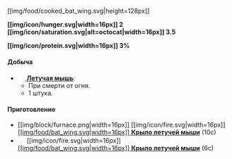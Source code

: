 [[img/food/cooked_bat_wing.svg|height=128px]]

**[[img/icon/hunger.svg|width=16px]] 2 [[img/icon/saturation.svg|alt=octocat|width=16px]] 3.5**

**[[img/icon/protein.svg|width=16px]] 3%**

#### Добыча
- [<img src="https://gamepedia.cursecdn.com/minecraft_gamepedia/f/f7/Bat_(Hang).png" width="16"> **Летучая мышь**](https://github.com/SoSeDiK-Universe/Wiki/wiki/Летучая-мышь):
  - При смерти от огня.
  - 1 штука.

#### Приготовление
- [[img/block/furnace.png|width=16px]] [[img/icon/fire.svg|width=16px]] [[[img/food/bat_wing.svg|width=16px]] **Крыло летучей мыши**](https://github.com/SoSeDiK-Universe/Wiki/wiki/Крыло-летучей-мыши) (10с)
- <img src="https://gamepedia.cursecdn.com/minecraft_gamepedia/b/ba/Smoker.png" width="16"> [[img/icon/fire.svg|width=16px]] [[[img/food/bat_wing.svg|width=16px]] **Крыло летучей мыши**](https://github.com/SoSeDiK-Universe/Wiki/wiki/Крыло-летучей-мыши) (6с)